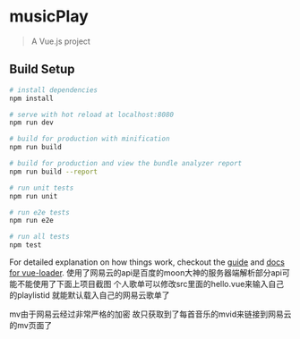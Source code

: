 # musicPlay

> A Vue.js project

## Build Setup

``` bash
# install dependencies
npm install

# serve with hot reload at localhost:8080
npm run dev

# build for production with minification
npm run build

# build for production and view the bundle analyzer report
npm run build --report

# run unit tests
npm run unit

# run e2e tests
npm run e2e

# run all tests
npm test
```

For detailed explanation on how things work, checkout the [guide](http://vuejs-templates.github.io/webpack/) and [docs for vue-loader](http://vuejs.github.io/vue-loader).
使用了网易云的api是百度的moon大神的服务器端解析部分api可能不能使用了下面上项目截图
个人歌单可以修改src里面的hello.vue来输入自己的playlistid 就能默认载入自己的网易云歌单了

mv由于网易云经过非常严格的加密 故只获取到了每首音乐的mvid来链接到网易云的mv页面了

